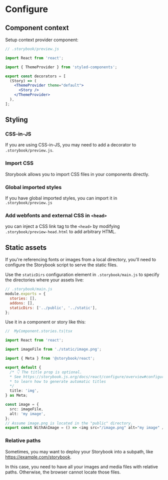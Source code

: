 # Configure

## Component context

Setup context provider component:

```jsx
// .storybook/preview.js

import React from 'react';

import { ThemeProvider } from 'styled-components';

export const decorators = [
  (Story) => (
    <ThemeProvider theme="default">
      <Story />
    </ThemeProvider>
  ),
];
``` 

## Styling

### CSS-in-JS

If you are using CSS-in-JS, you may need to add a decorator to `.storybook/preview.js`.

### Import CSS

Storybook allows you to import CSS files in your components directly.

### Global imported styles

If you have global imported styles, you can import it in `.storybook/preview.js`

### Add webfonts and external CSS in `<head>`

you can inject a CSS link tag to the `<head>` by modifying `.storybook/preview-head.html` to add arbitrary HTML.


## Static assets

If you're referencing fonts or images from a local directory, you'll need to configure the Storybook script to serve the static files.

Use the `staticDirs` configuration element in `.storybook/main.js` to specify the directories where your assets live:

```js
// .storybook/main.js
module.exports = {
  stories: [],
  addons: [],
  staticDirs: ['../public', '../static'],
};
```

Use it in a component or story like this:

```ts
//  MyComponent.stories.ts|tsx

import React from 'react';

import imageFile from './static/image.png';

import { Meta } from '@storybook/react';

export default {
  /* 👇 The title prop is optional.
  * See https://storybook.js.org/docs/react/configure/overview#configure-story-loading
  * to learn how to generate automatic titles
  */
  title: 'img',
} as Meta;

const image = {
  src: imageFile,
  alt: 'my image',
};
// Assume image.png is located in the "public" directory.
export const WithAnImage = () => <img src="/image.png" alt="my image" />;
```

### Relative paths

Sometimes, you may want to deploy your Storybook into a subpath, like https://example.com/storybook.

In this case, you need to have all your images and media files with relative paths. Otherwise, the browser cannot locate those files.
